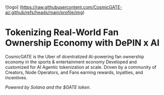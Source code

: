 ![logo] (https://raw.githubusercontent.com/CosmicGATE-ai/.github/refs/heads/main/profile/img)

# Tokenizing Real-World Fan Ownership Economy with DePIN x AI

CosmicGATE is the Uber of dcentralized AI-powering fan ownership economy in the sports & entertainment economy
Developed and customized for AI Agentic tokenization at scale. 
Driven by a community of Creators, Node Operators, and Fans earning rewards, loyalties, and incentives.

_Powered by Solana and the $GATE token._
